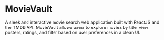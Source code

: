 # MovieVault
A sleek and interactive movie search web application built with ReactJS and the TMDB API. MovieVault allows users to explore movies by title, view posters, ratings, and filter based on user preferences in a clean UI.
